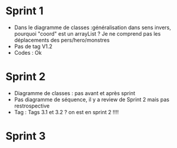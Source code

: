 # Sprint 1
- Dans le diagramme de classes :généralisation dans sens invers, pourquoi "coord" est un arrayList ? Je ne comprend pas les déplacements des pers/hero/monstres
- Pas de tag V1.2
- Codes : Ok

# Sprint 2
- Diagramme de classes : pas avant et après sprint
- Pas diagramme de séquence, il y a review de Sprint 2 mais pas restrospective
- Tag : Tags 3.1 et 3.2 ? on est en sprint 2 !!!!

# Sprint 3
